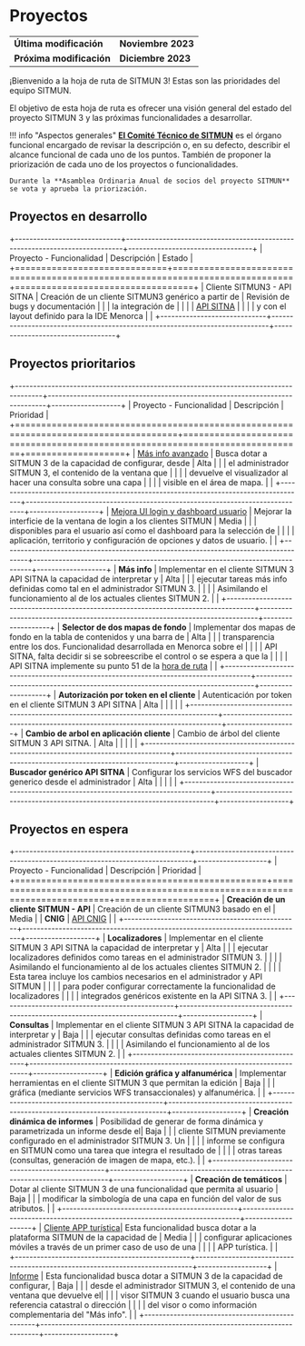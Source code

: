 # Proyectos

<table>
    <tr>
        <td><strong>Última modificación</strong></td>
        <td><strong>Noviembre 2023</strong></td>
    </tr>
    <tr>
        <td><strong>Próxima modificación</strong></td>
        <td><strong>Diciembre 2023</strong></td>
    </tr>
</table>

¡Bienvenido a la hoja de ruta de SITMUN 3! Estas son las prioridades del equipo SITMUN.

El objetivo de esta hoja de ruta es ofrecer una visión general del estado del proyecto SITMUN 3 y las próximas funcionalidades a desarrollar.

!!! info "Aspectos generales"
    [**El Comité Técnico de SITMUN**](https://sitmun.github.io/contact/) es el órgano funcional encargado de revisar la descripción o,
    en su defecto, describir el alcance funcional de cada uno de los puntos.
    También de proponer la priorización de cada uno de los proyectos o funcionalidades.

    Durante la **Asamblea Ordinaria Anual de socios del proyecto SITMUN** se vota y aprueba la priorización.

## Proyectos en desarrollo

+-----------------------------+-----------------------------------------------------------------------------+----------------------------------+
| Proyecto - Funcionalidad    | Descripción                                                                 | Estado                           |
+=============================+=============================================================================+==================================+
| Cliente SITMUN3 - API SITNA | Creación de un cliente SITMUN3 genérico a partir de                         | Revisión de bugs y documentación |
|                             | la integración de                                                           |                                  |
|                             | [API SITNA](https://github.com/sitna/api-sitna/blob/master/README.es-ES.md) |                                  |
|                             | y con el layout definido para la IDE Menorca                                |                                  |
+-----------------------------+-----------------------------------------------------------------------------+----------------------------------+

## Proyectos prioritarios

+-------------------------------------------------------------------------------------+-----------------------------------------------------------------------------+-------------------+
| Proyecto - Funcionalidad                                                            | Descripción                                                                 | Prioridad         |
+=====================================================================================+=============================================================================+===================+
| [Más info avanzado](roadmap/mas-info-avanzado.md)                                   | Busca dotar a SITMUN 3 de la capacidad de configurar, desde                 | Alta              |
|                                                                                     | el administrador SITMUN 3, el contenido de la ventana que                   |                   |
|                                                                                     | devuelve el visualizador al hacer una consulta sobre una capa               |                   |
|                                                                                     | visible en el área de mapa.                                                 |                   |
+-------------------------------------------------------------------------------------+-----------------------------------------------------------------------------+-------------------+
| [Mejora UI login y dashboard usuario](roadmap/mejora-ui-login-dashboard-cliente.md) | Mejorar la interficie de la ventana de login a los clientes SITMUN          | Media             |
|                                                                                     | disponibles para el usuario así como el dashboard para la selección de      |                   |
|                                                                                     | aplicación, territorio y configuración de opciones y datos de usuario.      |                   |
+-------------------------------------------------------------------------------------+-----------------------------------------------------------------------------+-------------------+
| **Más info**                                                                        | Implementar en el cliente SITMUN 3 API SITNA la capacidad de interpretar y  | Alta              |
|                                                                                     | ejecutar tareas más info definidas como tal en el administrador SITMUN 3.   |                   |
|                                                                                     | Asimilando el funcionamiento al de los actuales clientes SITMUN 2.          |                   |
+-------------------------------------------------------------------------------------+-----------------------------------------------------------------------------+-------------------+
| **Selector de dos mapas de fondo**                                                  | Implementar dos mapas de fondo en la tabla de contenidos y una barra de     | Alta              |
|                                                                                     | transparencia entre los dos. Funcionalidad desarrollada en Menorca sobre el |                   |
|                                                                                     | API SITNA, falta decidir si se sobreescribe el control o se espera a que la |                   |
|                                                                                     | API SITNA implemente su punto 51 de la [hora de ruta](https://github.com/sitna/api-sitna/blob/master/roadmap.es-ES.md)             |                   |
+-------------------------------------------------------------------------------------+-----------------------------------------------------------------------------+-------------------+
| **Autorización por token en el cliente**                                            | Autenticación por token en el cliente SITMUN 3 API SITNA                    | Alta              |
|                                                                                     |                                                                             |                   |
+-------------------------------------------------------------------------------------+-----------------------------------------------------------------------------+-------------------+
| **Cambio de arbol en aplicación cliente**                                           | Cambio de árbol del cliente SITMUN 3 API SITNA.                             | Alta              |
|                                                                                     |                                                                             |                   |
+-------------------------------------------------------------------------------------+-----------------------------------------------------------------------------+-------------------+
| **Buscador genérico API SITNA**                                                     | Configurar los servicios WFS del buscador generico desde el administrador   | Alta              |
|                                                                                     |                                                                             |                   |
+-------------------------------------------------------------------------------------+-----------------------------------------------------------------------------+-------------------+

## Proyectos en espera

+------------------------------------------------+-----------------------------------------------------------------------------+-------------------+
| Proyecto - Funcionalidad                       | Descripción                                                                 | Prioridad         |
+================================================+=============================================================================+===================+
| **Creación de un cliente SITMUN - API**        | Creación de un cliente SITMUN3 basado en el                                 | Media             |
| **CNIG**                                       | [API CNIG](https://github.com/IGN-CNIG/API-CNIG)                            |                   |
+------------------------------------------------+-----------------------------------------------------------------------------+-------------------+
| **Localizadores**                              | Implementar en el cliente SITMUN 3 API SITNA la capacidad de interpretar y  | Alta              |
|                                                | ejecutar localizadores definidos como tareas en el administrador SITMUN 3.  |                   |
|                                                | Asimilando el funcionamiento al de los actuales clientes SITMUN 2.          |                   |
|                                                | Esta tarea incluye los cambios necesarios en el administrador y API SITMUN  |                   |
|                                                | para poder configurar correctamente la funcionalidad de localizadores       |                   |
|                                                | integrados genéricos existente en la API SITNA 3.                           |                   |
+------------------------------------------------+-----------------------------------------------------------------------------+-------------------+
| **Consultas**                                  | Implementar en el cliente SITMUN 3 API SITNA la capacidad de interpretar y  | Baja              |
|                                                | ejecutar consultas definidas como tareas en el administrador SITMUN 3.      |                   |
|                                                | Asimilando el funcionamiento al de los actuales clientes SITMUN 2.          |                   |
+------------------------------------------------+-----------------------------------------------------------------------------+-------------------+
| **Edición gráfica y alfanumérica**             | Implementar herramientas en el cliente SITMUN 3 que permitan la edición     | Baja              |
|                                                | gráfica (mediante servicios WFS transaccionales) y alfanumérica.            |                   |
+------------------------------------------------+-----------------------------------------------------------------------------+-------------------+
| **Creación dinámica de informes**              | Posibilidad de generar de forma dinámica y parametrizada un informe desde el| Baja              |
|                                                | cliente SITMUN previamente configurado en el administrador SITMUN 3. Un     |                   |
|                                                | informe se configura en SITMUN como una tarea que integra el resultado de   |                   |
|                                                | otras tareas (consultas, generación de imagen de mapa, etc.).               |                   |
+------------------------------------------------+-----------------------------------------------------------------------------+-------------------+
| **Creación de temáticos**                      | Dotar al cliente SITMUN 3 de una funcionalidad que permita al usuario       | Baja              |
|                                                | modificar la simbología de una capa en función del valor de sus atributos.  |                   |
+------------------------------------------------+-----------------------------------------------------------------------------+-------------------+
| [Cliente APP turística](roadmap/app-turismo.md)| Esta funcionalidad busca dotar a la plataforma SITMUN de la capacidad de    | Media             |
|                                                | configurar aplicaciones móviles a través de  un primer caso de uso de una   |                   |
|                                                | APP turística.                                                              |                   |  
+------------------------------------------------+-----------------------------------------------------------------------------+-------------------+
| [Informe](roadmap/informe.md)                  | Esta funcionalidad busca dotar a SITMUN 3 de la capacidad de configurar,    | Baja              |
|                                                | desde el administrador SITMUN 3, el contenido de una ventana que devuelve el|                   |
|                                                | visor SITMUN 3 cuando el usuario busca una referencia catastral o dirección |                   | 
|                                                | del visor o como información complementaria del "Más info".                 |                   |
+------------------------------------------------+-----------------------------------------------------------------------------+-------------------+
